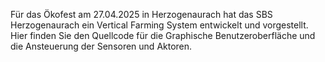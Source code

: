 Für das Ökofest am 27.04.2025 in Herzogenaurach hat das SBS Herzogenaurach ein Vertical Farming System entwickelt und vorgestellt. Hier finden Sie den Quellcode für die Graphische Benutzeroberfläche und die Ansteuerung der Sensoren und Aktoren.
